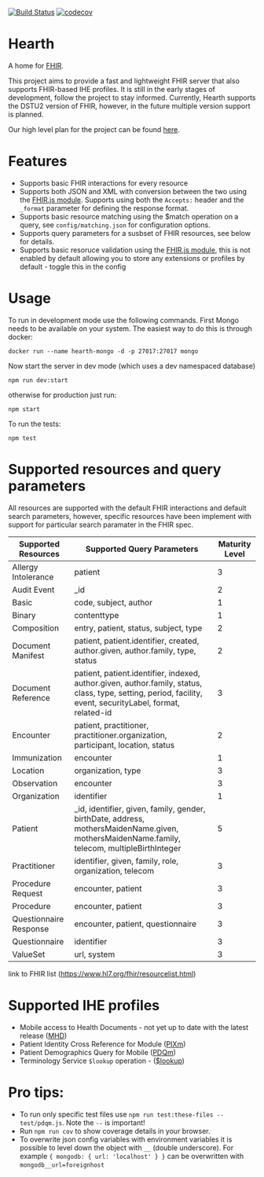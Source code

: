 [![Build Status](https://travis-ci.org/jembi/hearth.svg?branch=master)](https://travis-ci.org/jembi/hearth) [![codecov](https://codecov.io/gh/jembi/hearth/branch/master/graph/badge.svg)](https://codecov.io/gh/jembi/hearth)

# Hearth
A home for [FHIR](http://hl7.org/fhir/).

This project aims to provide a fast and lightweight FHIR server that also supports FHIR-based IHE profiles. It is still in the early stages of development, follow the project to stay informed. Currently, Hearth supports the DSTU2 version of FHIR, however, in the future multiple version support is planned.

Our high level plan for the project can be found [here](https://docs.google.com/document/d/1wJr-A0xJFEwwR9y5c5tVGb0_rH7IQFBJRhMNRU31Fis/edit?usp=sharing).

# Features

* Supports basic FHIR interactions for every resource
* Supports both JSON and XML with conversion between the two using the [FHIR.js module](https://www.npmjs.com/package/fhir). Supports using both the `Accepts:` header and the `_format` parameter for defining the response format.
* Supports basic resource matching using the $match operation on a query, see `config/matching.json` for configuration options.
* Supports query parameters for a susbset of FHIR resources, see below for details.
* Supports basic resoruce validation using the [FHIR.js module](https://www.npmjs.com/package/fhir), this is not enabled by default allowing you to store any extensions or profiles by default - toggle this in the config

# Usage
To run in development mode use the following commands. First Mongo needs to be available on your system. The easiest way to do this is through docker:

```
docker run --name hearth-mongo -d -p 27017:27017 mongo
```
Now start the server in dev mode (which uses a dev namespaced database)
```
npm run dev:start
```
otherwise for production just run:
```
npm start
```

To run the tests:
```
npm test
```

# Supported resources and query parameters

All resources are supported with the default FHIR interactions and default search parameters, however, specific resources have been implement with support for particular search paramater in the FHIR spec.

| Supported Resources    | Supported Query Parameters | Maturity Level |
| ---------------------- | -------------------------- | -------------- |
| Allergy Intolerance    | patient | 3 |
| Audit Event            | _id | 2 |
| Basic                  | code, subject, author | 1 |
| Binary                 | contenttype | 1 |
| Composition            | entry, patient, status, subject, type | 2 |
| Document Manifest      | patient, patient.identifier, created, author.given, author.family, type, status | 2 |
| Document Reference     | patient, patient.identifier, indexed, author.given, author.family, status, class, type, setting, period, facility, event, securityLabel, format, related-id | 3 |
| Encounter              | patient, practitioner, practitioner.organization, participant, location, status | 2 |
| Immunization           | encounter | 1 |
| Location               | organization, type | 3 |
| Observation            | encounter | 3 |
| Organization           | identifier | 1 |
| Patient                | _id, identifier, given, family, gender, birthDate, address, mothersMaidenName.given, mothersMaidenName.family, telecom, multipleBirthInteger | 5 |
| Practitioner           | identifier, given, family, role, organization, telecom | 3 |
| Procedure Request      | encounter, patient | 3 |
| Procedure              | encounter, patient | 3 |
| Questionnaire Response | encounter, patient, questionnaire | 3 |
| Questionnaire          | identifier | 3 |
| ValueSet               | url, system | 3 |

link to FHIR list (https://www.hl7.org/fhir/resourcelist.html)

# Supported IHE profiles
* Mobile access to Health Documents - not yet up to date with the latest release ([MHD](http://www.ihe.net/uploadedFiles/Documents/ITI/IHE_ITI_Suppl_MHD.pdf))
* Patient Identity Cross Reference for Module ([PIXm](http://ihe.net/uploadedFiles/Documents/ITI/IHE_ITI_Suppl_PIXm.pdf))
* Patient Demographics Query for Mobile ([PDQm](http://www.ihe.net/uploadedFiles/Documents/ITI/IHE_ITI_Suppl_PDQm.pdf))
* Terminology Service `$lookup` operation - ([$lookup](https://www.hl7.org/fhir/DSTU2/valueset-operations.html#lookup))

# Pro tips:
* To run only specific test files use `npm run test:these-files -- test/pdqm.js`. Note the `--` is important!
* Run `npm run cov` to show coverage details in your browser.
* To overwrite json config variables with environment variables it is possible to level down the object with `__` (double underscore).  For example `{ mongodb: { url: 'localhost' } }` can be overwritten with `mongodb__url=foreignhost`
